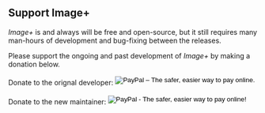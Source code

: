 ## Support Image+

*Image+* is and always will be free and open-source, but it still requires many man-hours of development and bug-fixing 
between the releases.

Please support the ongoing and past development of *Image+* by making a donation below.

<div style="margin-bottom: 0.5em">Donate to the orignal developer: 
<form action="https://www.paypal.com/cgi-bin/webscr" method="post" target="_top" style="display: inline-block; vertical-align: middle;">
<input type="hidden" name="cmd" value="_s-xclick">
<input type="hidden" name="hosted_button_id" value="MFGVGWUQLN6TS">
<input type="image" src="https://www.paypalobjects.com/en_GB/i/btn/btn_donate_LG.gif" border="0" name="submit" alt="PayPal – The safer, easier way to pay online.">
<img alt="" border="0" src="https://www.paypalobjects.com/en_GB/i/scr/pixel.gif" width="1" height="1">
</form>
<br/>
</div>

<div style="margin-bottom: 2em">Donate to the new maintainer:
<form action="https://www.paypal.com/cgi-bin/webscr" method="post" target="_top" style="display: inline-block; vertical-align: middle;">
<input type="hidden" name="cmd" value="_s-xclick">
<input type="hidden" name="hosted_button_id" value="Q5486WTXP8FCL">
<input type="image" src="https://www.paypalobjects.com/en_US/i/btn/btn_donate_LG.gif" border="0" name="submit" alt="PayPal - The safer, easier way to pay online!">
<img alt="" border="0" src="https://www.paypalobjects.com/de_DE/i/scr/pixel.gif" width="1" height="1">
</form>
<br/>
</div>

<!-- Piwik -->
<script type="text/javascript">
  var _paq = _paq || [];
  _paq.push(['trackPageView']);
  _paq.push(['enableLinkTracking']);
  (function() {
    var u="//piwik.partout.info/";
    _paq.push(['setTrackerUrl', u+'piwik.php']);
    _paq.push(['setSiteId', 13]);
    var d=document, g=d.createElement('script'), s=d.getElementsByTagName('script')[0];
    g.type='text/javascript'; g.async=true; g.defer=true; g.src=u+'piwik.js'; s.parentNode.insertBefore(g,s);
  })();
</script>
<noscript><p><img src="//piwik.partout.info/piwik.php?idsite=13" style="border:0;" alt="" /></p></noscript>
<!-- End Piwik Code -->
